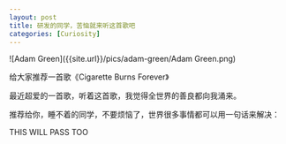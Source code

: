 ```yaml
---
layout: post
title: 研发的同学，苦恼就来听这首歌吧
categories: [Curiosity]
---
```


![Adam Green]({{site.url}}/pics/adam-green/Adam Green.png)

给大家推荐一首歌《Cigarette Burns Forever》

最近超爱的一首歌，听着这首歌，我觉得全世界的善良都向我涌来。

推荐给你，睡不着的同学，不要烦恼了，世界很多事情都可以用一句话来解决：

THIS WILL PASS TOO
